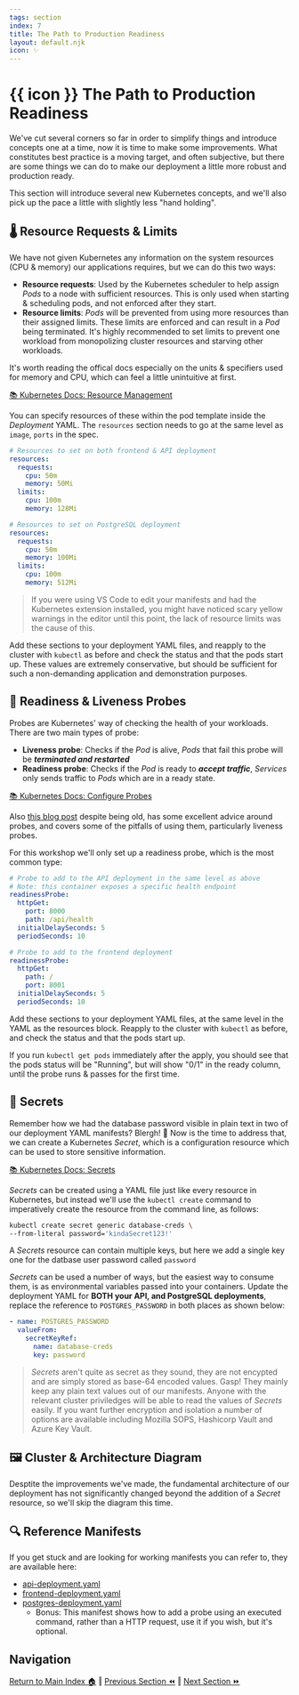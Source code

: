 ```yaml
---
tags: section
index: 7
title: The Path to Production Readiness
layout: default.njk
icon: ✨
---
```


# {{ icon }} The Path to Production Readiness

We've cut several corners so far in order to simplify things and introduce concepts one at a time, now it is time to
make some improvements. What constitutes best practice is a moving target, and often subjective, but there are some
things we can do to make our deployment a little more robust and production ready.

This section will introduce several new Kubernetes concepts, and we'll also pick up the pace a little with slightly less
"hand holding".

## 🌡️ Resource Requests & Limits

We have not given Kubernetes any information on the system resources (CPU & memory) our applications requires, but we
can do this two ways:

- **Resource requests**: Used by the Kubernetes scheduler to help assign _Pods_ to a node with sufficient resources.
  This is only used when starting & scheduling pods, and not enforced after they start.
- **Resource limits**: _Pods_ will be prevented from using more resources than their assigned limits. These limits are
  enforced and can result in a _Pod_ being terminated. It's highly recommended to set limits to prevent one workload
  from monopolizing cluster resources and starving other workloads.

It's worth reading the offical docs especially on the units & specifiers used for memory and CPU, which can feel a
little unintuitive at first.

[📚 Kubernetes Docs: Resource Management](https://kubernetes.io/docs/concepts/configuration/manage-resources-containers/)

You can specify resources of these within the pod template inside the _Deployment_ YAML. The `resources` section needs
to go at the same level as `image`, `ports` in the spec.

```yaml
# Resources to set on both frontend & API deployment
resources:
  requests:
    cpu: 50m
    memory: 50Mi
  limits:
    cpu: 100m
    memory: 128Mi
```

```yaml
# Resources to set on PostgreSQL deployment
resources:
  requests:
    cpu: 50m
    memory: 100Mi
  limits:
    cpu: 100m
    memory: 512Mi
```

> If you were using VS Code to edit your manifests and had the Kubernetes extension installed, you might have noticed
> scary yellow warnings in the editor until this point, the lack of resource limits was the cause of this.

Add these sections to your deployment YAML files, and reapply to the cluster with `kubectl` as before and check the
status and that the pods start up. These values are extremely conservative, but should be sufficient for such a
non-demanding application and demonstration purposes.

## 💓 Readiness & Liveness Probes

Probes are Kubernetes' way of checking the health of your workloads. There are two main types of probe:

- **Liveness probe**: Checks if the _Pod_ is alive, _Pods_ that fail this probe will be **_terminated and restarted_**
- **Readiness probe**: Checks if the _Pod_ is ready to **_accept traffic_**, _Services_ only sends traffic to _Pods_
  which are in a ready state.

[📚 Kubernetes Docs: Configure Probes](https://kubernetes.io/docs/tasks/configure-pod-container/configure-liveness-readiness-startup-probes/)

Also [this blog post](https://srcco.de/posts/kubernetes-liveness-probes-are-dangerous.html) despite being old, has some
excellent advice around probes, and covers some of the pitfalls of using them, particularly liveness probes.

For this workshop we'll only set up a readiness probe, which is the most common type:

```yaml
# Probe to add to the API deployment in the same level as above
# Note: this container exposes a specific health endpoint
readinessProbe:
  httpGet:
    port: 8000
    path: /api/health
  initialDelaySeconds: 5
  periodSeconds: 10
```

```yaml
# Probe to add to the frontend deployment
readinessProbe:
  httpGet:
    path: /
    port: 8001
  initialDelaySeconds: 5
  periodSeconds: 10
```

Add these sections to your deployment YAML files, at the same level in the YAML as the resources block. Reapply to the
cluster with `kubectl` as before, and check the status and that the pods start up.

If you run `kubectl get pods` immediately after the apply, you should see that the pods status will be "Running", but
will show "0/1" in the ready column, until the probe runs & passes for the first time.

## 🔐 Secrets

Remember how we had the database password visible in plain text in two of our deployment YAML manifests? Blergh! 🤢 Now
is the time to address that, we can create a Kubernetes _Secret_, which is a configuration resource which can be used to
store sensitive information.

[📚 Kubernetes Docs: Secrets](https://kubernetes.io/docs/concepts/configuration/secret/)

_Secrets_ can be created using a YAML file just like every resource in Kubernetes, but instead we'll use the
`kubectl create` command to imperatively create the resource from the command line, as follows:

```bash
kubectl create secret generic database-creds \
--from-literal password='kindaSecret123!'
```

A _Secrets_ resource can contain multiple keys, but here we add a single key one for the datbase user password called
`password`

_Secrets_ can be used a number of ways, but the easiest way to consume them, is as environmental variables passed into
your containers. Update the deployment YAML for **BOTH your API, and PostgreSQL deployments**, replace the reference to
`POSTGRES_PASSWORD` in both places as shown below:

```yaml
- name: POSTGRES_PASSWORD
  valueFrom:
    secretKeyRef:
      name: database-creds
      key: password
```

> _Secrets_ aren't quite as secret as they sound, they are not encypted and are simply stored as base-64 encoded values.
> Gasp! They mainly keep any plain text values out of our manifests. Anyone with the relevant cluster priviledges will
> be able to read the values of _Secrets_ easily. If you want further encryption and isolation a number of options are
> available including Mozilla SOPS, Hashicorp Vault and Azure Key Vault.

## 🖼️ Cluster & Architecture Diagram

Desptite the improvements we've made, the fundamental architecture of our deployment has not significantly changed
beyond the addition of a _Secret_ resource, so we'll skip the diagram this time.

## 🔍 Reference Manifests

If you get stuck and are looking for working manifests you can refer to, they are available here:

- [api-deployment.yaml](api-deployment.yaml)
- [frontend-deployment.yaml](frontend-deployment.yaml)
- [postgres-deployment.yaml](postgres-deployment.yaml)
  - Bonus: This manifest shows how to add a probe using an executed command, rather than a HTTP request, use it if you
    wish, but it's optional.

## Navigation

[Return to Main Index 🏠](../) ‖ [Previous Section ⏪](../06-frontend/) ‖ [Next Section ⏩](../08-more-improvements/)
